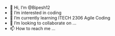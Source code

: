 - 👋 Hi, I’m @Bipesh12
- 👀 I’m interested in coding
- 🌱 I’m currently learning ITECH 2306 Agile Coding
- 💞️ I’m looking to collaborate on ...
- 📫 How to reach me ...

<!---
Bipesh12/Bipesh12 is a ✨ special ✨ repository because its `README.md` (this file) appears on your GitHub profile.
You can click the Preview link to take a look at your changes.
--->
